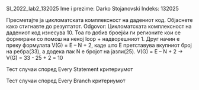 SI_2022_lab2_132025
Ime i prezime: Darko Stojanovski Indeks: 132025

Пресметајте ја цикломатската комплексност на дадениот код. Објаснете како стигнавте до резултатот. Odgovor: Цикломатската комплексност на дадениот код изнесува 10. Тоа го добив броејќи ги регионите кои се формирани со помош на некој loop + надворешниот 1. Друг начин е преку формулата V(G) = E – N + 2, каде што Е претставува вкупниот број на ребра(33), а додека пак N е бројот на јазли(25). V(G) = E – N + 2 -> V(G) = 33 - 25 + 2 = 10

Тест случаи според Every Statement критериумот

Тест случаи според Every Branch критериумот

